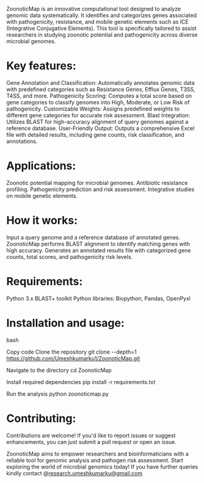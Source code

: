 ZoonoticMap is an innovative computational tool designed to analyze genomic data systematically. It identifies and categorizes genes associated with pathogenicity, resistance, and mobile genetic elements such as ICE (Integrative Conjugative Elements). This tool is specifically tailored to assist researchers in studying zoonotic potential and pathogenicity across diverse microbial genomes.

# Key features:
Gene Annotation and Classification: Automatically annotates genomic data with predefined categories such as Resistance Genes, Efflux Genes, T3SS, T4SS, and more.
Pathogenicity Scoring: Computes a total score based on gene categories to classify genomes into High, Moderate, or Low Risk of pathogenicity.
Customizable Weights: Assigns predefined weights to different gene categories for accurate risk assessment.
Blast Integration: Utilizes BLAST for high-accuracy alignment of query genomes against a reference database.
User-Friendly Output: Outputs a comprehensive Excel file with detailed results, including gene counts, risk classification, and annotations.

# Applications:
Zoonotic potential mapping for microbial genomes.
Antibiotic resistance profiling.
Pathogenicity prediction and risk assessment.
Integrative studies on mobile genetic elements.

# How it works:
Input a query genome and a reference database of annotated genes.
ZoonoticMap performs BLAST alignment to identify matching genes with high accuracy.
Generates an annotated results file with categorized gene counts, total scores, and pathogenicity risk levels.

# Requirements:
Python 3.x
BLAST+ toolkit
Python libraries: Biopython, Pandas, OpenPyxl

# Installation and usage:
bash

Copy code
Clone the repository
git clone --depth=1 https://github.com/Umeshkumarku1/ZoonoticMap.git

Navigate to the directory
cd ZoonoticMap

Install required dependencies
pip install -r requirements.txt

Run the analysis
python zoonoticmap.py

# Contributing:
Contributions are welcome! If you'd like to report issues or suggest enhancements, you can just submit a pull request or open an issue.

ZoonoticMap aims to empower researchers and bioinformaticians with a reliable tool for genomic analysis and pathogen risk assessment. Start exploring the world of microbial genomics today! If you have further queries kindly contact @research.umeshkumarku@gmail.com 

